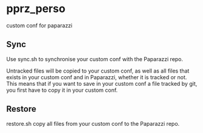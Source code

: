 # pprz_perso
custom conf for paparazzi

## Sync

Use sync.sh to synchronise your custom conf with the Paparazzi repo.

Untracked files will be copied to your custom conf, as well as all files that exists in your custom conf and in Paparazzi, whether it is tracked or not. 
This means that if you want to save in your custom conf a file tracked by git, you first have to copy it in your custom conf.

## Restore

restore.sh copy all files from your custom conf to the Paparazzi repo.
